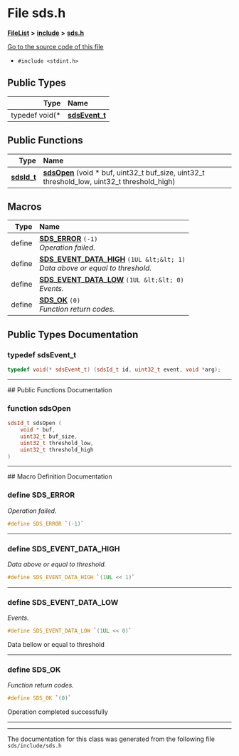 

# File sds.h



[**FileList**](files.md) **>** [**include**](dir_d09908635ef304ba819d3349bcb716bf.md) **>** [**sds.h**](sds_8h.md)

[Go to the source code of this file](sds_8h_source.md)



* `#include <stdint.h>`

















## Public Types

| Type | Name |
| ---: | :--- |
| typedef void(\* | [**sdsEvent\_t**](#typedef-sdsevent_t)  <br> |




















## Public Functions

| Type | Name |
| ---: | :--- |
|  [**sdsId\_t**](group__SDS__Circular__Buffer.md#typedef-sdsid_t) | [**sdsOpen**](#function-sdsopen) (void \* buf, uint32\_t buf\_size, uint32\_t threshold\_low, uint32\_t threshold\_high) <br> |



























## Macros

| Type | Name |
| ---: | :--- |
| define  | [**SDS\_ERROR**](sds_8h.md#define-sds_error)  `(-1)`<br>_Operation failed._  |
| define  | [**SDS\_EVENT\_DATA\_HIGH**](sds_8h.md#define-sds_event_data_high)  `(1UL &lt;&lt; 1)`<br>_Data above or equal to threshold._  |
| define  | [**SDS\_EVENT\_DATA\_LOW**](sds_8h.md#define-sds_event_data_low)  `(1UL &lt;&lt; 0)`<br>_Events._  |
| define  | [**SDS\_OK**](sds_8h.md#define-sds_ok)  `(0)`<br>_Function return codes._  |

## Public Types Documentation




### typedef sdsEvent\_t 

```C++
typedef void(* sdsEvent_t) (sdsId_t id, uint32_t event, void *arg);
```




<hr>
## Public Functions Documentation




### function sdsOpen 

```C++
sdsId_t sdsOpen (
    void * buf,
    uint32_t buf_size,
    uint32_t threshold_low,
    uint32_t threshold_high
) 
```




<hr>
## Macro Definition Documentation





### define SDS\_ERROR 

_Operation failed._ 
```C++
#define SDS_ERROR `(-1)`
```




<hr>



### define SDS\_EVENT\_DATA\_HIGH 

_Data above or equal to threshold._ 
```C++
#define SDS_EVENT_DATA_HIGH `(1UL << 1)`
```




<hr>



### define SDS\_EVENT\_DATA\_LOW 

_Events._ 
```C++
#define SDS_EVENT_DATA_LOW `(1UL << 0)`
```



Data bellow or equal to threshold 


        

<hr>



### define SDS\_OK 

_Function return codes._ 
```C++
#define SDS_OK `(0)`
```



Operation completed successfully 


        

<hr>

------------------------------
The documentation for this class was generated from the following file `sds/include/sds.h`

